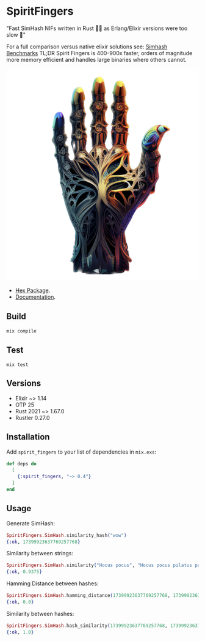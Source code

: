 # SpiritFingers

"Fast SimHash NIFs written in Rust 🐇💨 as Erlang/Elixir versions were too slow 🐢"

For a full comparison versus native elixir solutions see: [Simhash Benchmarks](https://github.com/holsee/simhash_benchmarks)
TL;DR Spirit Fingers is 400-900x faster, orders of magnitude more memory efficient and handles large binaries where others cannot. 

![logo](./logo.png)

* [Hex Package](https://hex.pm/packages/spirit_fingers).
* [Documentation](https://hexdocs.pm/spirit_fingers).

## Build

```
mix compile
```

## Test

```
mix test
```

## Versions

* Elixir ~> 1.14
* OTP 25
* Rust 2021 ~> 1.67.0
* Rustler 0.27.0

## Installation

Add `spirit_fingers` to your list of dependencies in `mix.exs`:

```elixir
def deps do
  [
    {:spirit_fingers, "~> 0.4"}
  ]
end
```

## Usage

Generate SimHash:
``` elixir
SpiritFingers.SimHash.similarity_hash("wow")
{:ok, 17399923637769257768}
```

Similarity between strings:
``` elixir
SpiritFingers.SimHash.similarity("Hocus pocus", "Hocus pocus pilatus pas")
{:ok, 0.9375}
```

Hamming Distance between hashes:
``` elixir
SpiritFingers.SimHash.hamming_distance(17399923637769257768, 17399923637769257768)
{:ok, 0.0}
```

Similarity between hashes:
``` elixir
SpiritFingers.SimHash.hash_similarity(17399923637769257768, 17399923637769257768)
{:ok, 1.0}
```

